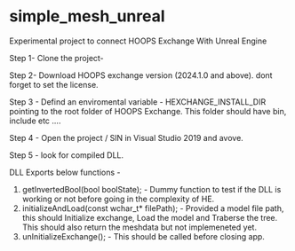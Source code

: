 # simple_mesh_unreal
Experimental project to connect HOOPS Exchange With Unreal Engine

Step 1- Clone the project-

Step 2- Download HOOPS exchange version (2024.1.0 and above). dont forget to set the license.

Step 3 - Defind an enviromental variable - HEXCHANGE_INSTALL_DIR pointing to the root folder of HOOPS Exchange. This folder should have bin, include etc ....

Step 4 - Open the project / SlN in Visual Studio 2019 and avove.

Step 5 - look for compiled DLL.


DLL Exports below functions - 
1. getInvertedBool(bool boolState); - Dummy function to test if the DLL is working or not before going in the complexity of HE.
2. initializeAndLoad(const wchar_t* filePath); - Provided a model file path, this should Initialize exchange, Load the model and Traberse the tree. This should also return the meshdata but not implemeneted yet.
3. unInitializeExchange(); - This should be called before closing app.
